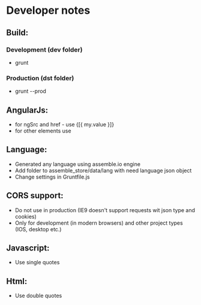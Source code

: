﻿Developer notes
===

Build:
---
### Development (dev folder)
* grunt
### Production (dst folder)
* grunt --prod

AngularJs: 
---
* for ngSrc and href - use {[{ my.value }]}
* for other elements use <span ng-bind="my.value"></span>

Language:
---
* Generated any language using assemble.io engine
* Add folder to assemble_store/data/lang with need language json object
* Change settings in Gruntfile.js

CORS support:
---
* Do not use in production (IE9 doesn't support requests wit json type and cookies)
* Only for development (in modern browsers) and other project types (IOS, desktop etc.)

Javascript:
---
* Use single quotes

Html:
---
* Use double quotes